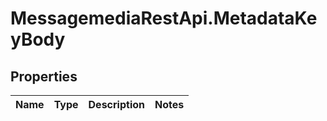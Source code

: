 # MessagemediaRestApi.MetadataKeyBody

## Properties
Name | Type | Description | Notes
------------ | ------------- | ------------- | -------------


